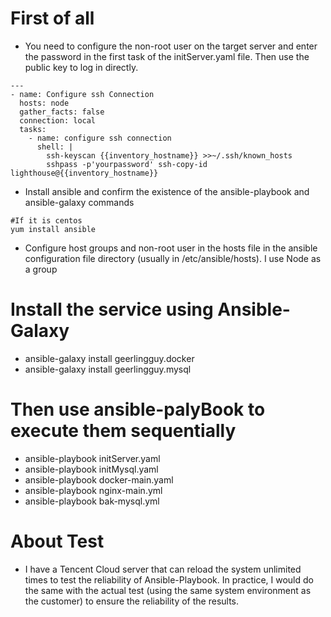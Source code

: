 # First of all
* You need to configure the non-root user on the target server and enter the password in the first task of the initServer.yaml file. Then use the public key to log in directly.
```
---
- name: Configure ssh Connection
  hosts: node
  gather_facts: false
  connection: local
  tasks:
    - name: configure ssh connection
      shell: |
        ssh-keyscan {{inventory_hostname}} >>~/.ssh/known_hosts
        sshpass -p'yourpassword' ssh-copy-id lighthouse@{{inventory_hostname}}
```
* Install ansible and confirm the existence of the ansible-playbook and ansible-galaxy commands
 ```
 #If it is centos
 yum install ansible
 ```
* Configure host groups and non-root user in the hosts file in the ansible configuration file directory (usually in /etc/ansible/hosts). I use Node as a group

# Install the service using Ansible-Galaxy 
* ansible-galaxy  install geerlingguy.docker
* ansible-galaxy install geerlingguy.mysql

# Then use ansible-palyBook to execute them sequentially
* ansible-playbook initServer.yaml
* ansible-playbook initMysql.yaml
* ansible-playbook docker-main.yaml
* ansible-playbook nginx-main.yml
* ansible-playbook bak-mysql.yml

# About Test
* I have a Tencent Cloud server that can reload the system unlimited times to test the reliability of Ansible-Playbook. In practice, I would do the same with the actual test (using the same system environment as the customer) to ensure the reliability of the results.
